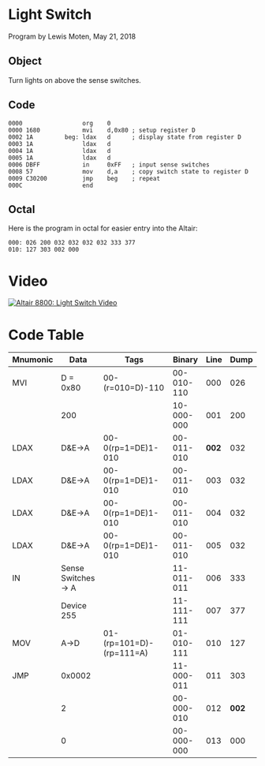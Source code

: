 # Light Switch
Program by Lewis Moten, May 21, 2018

## Object
Turn lights on above the sense switches.

## Code

```Assembly
0000                 org    0
0000 1680            mvi    d,0x80 ; setup register D
0002 1A         beg: ldax   d      ; display state from register D
0003 1A              ldax   d
0004 1A              ldax   d
0005 1A              ldax   d
0006 DBFF            in     0xFF   ; input sense switches
0008 57              mov    d,a    ; copy switch state to register D
0009 C30200          jmp    beg    ; repeat
000C                 end
```

## Octal

Here is the program in octal for easier entry into the Altair:

```octal
000: 026 200 032 032 032 032 333 377
010: 127 303 002 000
```

# Video
[![Altair 8800: Light Switch Video](http://img.youtube.com/vi/7E5G5GA2zdI/0.jpg)](http://www.youtube.com/watch?v=7E5G5GA2zdI)

# Code Table
| Mnumonic      | Data          | Tags  | Binary | Line | Dump |
| ------------- | ------------- | ----- | ---    | ---- | ---- |
| MVI | D = 0x80 | 00-(r=010=D)-110 | 00-010-110 | 000 | 026 |
| | 200 ||10-000-000|001|200|
|LDAX|D&E->A|00-0(rp=1=DE)1-010|00-011-010|**002**|032|
|LDAX|D&E->A|00-0(rp=1=DE)1-010|00-011-010|003|032|
|LDAX|D&E->A|00-0(rp=1=DE)1-010|00-011-010|004|032|
|LDAX|D&E->A|00-0(rp=1=DE)1-010|00-011-010|005|032|
|IN|Sense Switches -> A||11-011-011|006|333|
||Device 255||11-111-111|007|377|
|MOV|A->D|01-(rp=101=D)-(rp=111=A)|01-010-111|010|127|
|JMP|0x0002||11-000-011|011|303|
||2||00-000-010|012|**002**|
||0||00-000-000|013|000|


